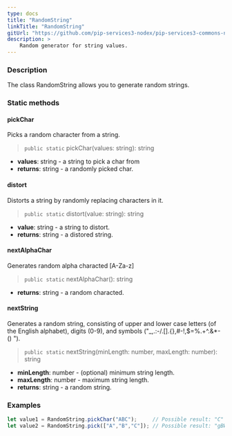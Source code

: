 ```yaml
---
type: docs
title: "RandomString"
linkTitle: "RandomString"
gitUrl: "https://github.com/pip-services3-nodex/pip-services3-commons-nodex"
description: >
    Random generator for string values.
---
```


### Description

The class RandomString allows you to generate random strings.

### Static methods

#### pickChar
Picks a random character from a string.

> `public static` pickChar(values: string): string

- **values**: string - a string to pick a char from
- **returns**: string - a randomly picked char.

#### distort
Distorts a string by randomly replacing characters in it.

> `public static` distort(value: string): string

- **value**: string - a string to distort.
- **returns**: string - a distored string.

#### nextAlphaChar
Generates random alpha characted [A-Za-z]

> `public static` nextAlphaChar(): string

- **returns**: string - a random characted.

#### nextString
Generates a random string, consisting of upper and lower case letters (of the English alphabet), 
digits (0-9), and symbols ("_,.:-/.[].{},#-!,$=%.+^.&*-() ").

> `public static` nextString(minLength: number, maxLength: number): string

- **minLength**: number - (optional) minimum string length.
- **maxLength**: number - maximum string length.
- **returns**: string - a random string.

### Examples

```typescript
let value1 = RandomString.pickChar("ABC");     // Possible result: "C"
let value2 = RandomString.pick(["A","B","C"]); // Possible result: "gBW"

```